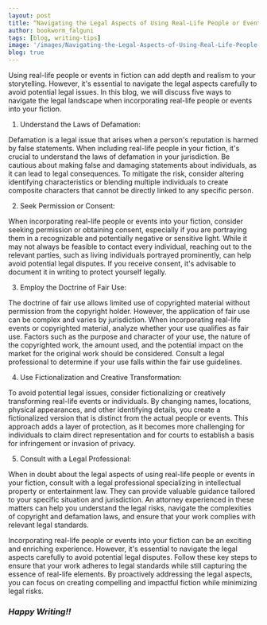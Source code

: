 ```yaml
---
layout: post
title: “Navigating the Legal Aspects of Using Real-Life People or Events in Fiction”
author: bookworm_falguni
tags: [blog, writing-tips]
image: '/images/Navigating-the-Legal-Aspects-of-Using-Real-Life-People-or-Events-in-Fiction.png'
blog: true
---
```

Using real-life people or events in fiction can add depth and realism to your storytelling. However, it's essential to navigate the legal aspects carefully to avoid potential legal issues. In this blog, we will discuss five ways to navigate the legal landscape when incorporating real-life people or events into your fiction.

1. Understand the Laws of Defamation:

Defamation is a legal issue that arises when a person's reputation is harmed by false statements. When including real-life people in your fiction, it's crucial to understand the laws of defamation in your jurisdiction. Be cautious about making false and damaging statements about individuals, as it can lead to legal consequences. To mitigate the risk, consider altering identifying characteristics or blending multiple individuals to create composite characters that cannot be directly linked to any specific person.

2. Seek Permission or Consent:

When incorporating real-life people or events into your fiction, consider seeking permission or obtaining consent, especially if you are portraying them in a recognizable and potentially negative or sensitive light. While it may not always be feasible to contact every individual, reaching out to the relevant parties, such as living individuals portrayed prominently, can help avoid potential legal disputes. If you receive consent, it's advisable to document it in writing to protect yourself legally.

3. Employ the Doctrine of Fair Use:

The doctrine of fair use allows limited use of copyrighted material without permission from the copyright holder. However, the application of fair use can be complex and varies by jurisdiction. When incorporating real-life events or copyrighted material, analyze whether your use qualifies as fair use. Factors such as the purpose and character of your use, the nature of the copyrighted work, the amount used, and the potential impact on the market for the original work should be considered. Consult a legal professional to determine if your use falls within the fair use guidelines.

4. Use Fictionalization and Creative Transformation:

To avoid potential legal issues, consider fictionalizing or creatively transforming real-life events or individuals. By changing names, locations, physical appearances, and other identifying details, you create a fictionalized version that is distinct from the actual people or events. This approach adds a layer of protection, as it becomes more challenging for individuals to claim direct representation and for courts to establish a basis for infringement or invasion of privacy.

5. Consult with a Legal Professional:

When in doubt about the legal aspects of using real-life people or events in your fiction, consult with a legal professional specializing in intellectual property or entertainment law. They can provide valuable guidance tailored to your specific situation and jurisdiction. An attorney experienced in these matters can help you understand the legal risks, navigate the complexities of copyright and defamation laws, and ensure that your work complies with relevant legal standards.

Incorporating real-life people or events into your fiction can be an exciting and enriching experience. However, it's essential to navigate the legal aspects carefully to avoid potential legal disputes. Follow these key steps to ensure that your work adheres to legal standards while still capturing the essence of real-life elements. By proactively addressing the legal aspects, you can focus on creating compelling and impactful fiction while minimizing legal risks.

### ***Happy Writing!!***
